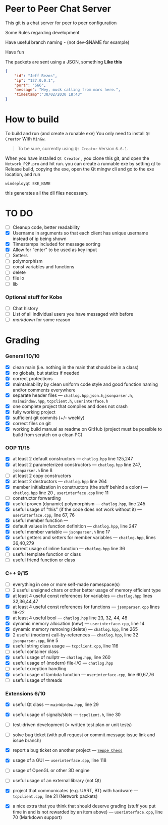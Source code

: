 # Peer to Peer Chat Server

This git is a chat server for peer to peer configuration

Some Rules regarding development 

Have useful branch naming - (not dev-$NAME for example) 

Have fun

The packets are sent using a JSON, something **Like this** 

```json
{
    "id": "Jeff Bezos",
    "ip": "127.0.0.1",
    "port": "666",
    "message": "Hey, musk calling from mars here.",
    "timestamp":"30/02/2030 18:43"
}
```


# How to build
To build and run (and create a runable exe) You only need to install `Qt Creator` With `MinGw`.

> To be sure, currently using  `Qt Creator` Version `6.6.1`.

When you have installed `Qt Creator` , you clone this git, and open the `Network_P2P.pro` and hit run.
you can create a runnable exe by setting qt to Release build, copying the exe, open the Qt mingw cli and go to the exe location, and run 

`windeployqt EXE_NAME`

this generates all the dll files necessary.




# TO DO 
- [ ] Cleanup code, better readability
- [x] Username in arguments so that each client has unique username instead of ip being shown
- [x] Timestamps included for message sorting
- [x] Allow for "enter" to be used as key input
- [ ] Setters
- [ ] polymorphism
- [ ] const variables and functions
- [ ] delete
- [ ] file io
- [ ] lib

### Optional stuff for Kobe
- [ ] Chat history
- [ ] List of all individual users you have messaged with before
- [ ] *markdown* for some reason

# Grading

### General 10/10

- [x] clean main (i.e. nothing in the main that should be in a class) 
- [x] no globals, but statics if needed 
- [x] correct protections 
- [x] maintainability by clean uniform code style and good function naming and/or comments everywhere 
- [x] separate header files — `chatlog.hpp`,`json.h`,`jsonparser.h`, `mainWindow.hpp`, `tcpclient.h`, `userinterface.h`
- [x] one complete project that compiles and does not crash 
- [x] fully working project 
- [x] sufficient git commits (+/- weekly) 
- [x] correct files on git 
- [x] working build manual as readme on GitHub (project must be possible to build from scratch on a clean PC) 

### OOP 11/15

- [x] at least 2 default constructors — `chatlog.hpp` line 125,247
- [x] at least 2 parameterized constructors —  `chatlog.hpp` line 247, `jsonparser.h` line 8
- [ ] at least 2 copy constructors
- [x] at least 2 destructors — `chatlog.hpp` line 264
- [x] member initialization in constructors (the stuff behind a colon) — `chatlog.hpp` line 20 , `userinterface.cpp` line 11
- [ ] constructor forwarding
- [x] useful proven (dynamic) polymorphism — `chatlog.hpp`, line 245
- [x] useful usage of "this" (if the code does not work without it) — `userinterface.cpp`, line 67, 76
- [x] useful member function — 
- [x] default values in function definition — `chatlog.hpp`, line 247 
- [x] useful member variable — `jsonparser.h` line 17
- [x] useful getters and setters for member variables — `chatlog.hpp`, lines 36,40,279
- [x] correct usage of inline function — `chatlog.hpp` line 36
- [ ] useful template function or class
- [ ] useful friend function or class

### C++ 9/15

- [ ] everything in one or more self-made namespace(s)
- [ ] 2 useful unsigned chars or other better usage of memory efficient type
- [x] at least 4 useful const references for variables — `chatlog.hpp` lines 32,36,44,47
- [x] at least 4 useful const references for functions — `jsonparser.cpp` lines 18-22 
- [x] at least 4 useful bool — `chatlog.hpp` line 23, 32, 44, 48
- [x] dynamic memory allocation (new) — `userinterface.cpp`, line 14
- [x] dynamic memory removing (delete) — `chatlog.hpp`, line 265
- [x] 2 useful (modern) call-by-references — `chatlog.hpp`, line 32 `jsonparser.cpp`, line 5
- [x] useful string class usage — `tcpclient.cpp`, line 116
- [ ] useful container class
- [x] useful usage of nullptr — `chatlog.hpp`, line 260
- [x] useful usage of (modern) file-I/O — `chatlog.hpp`
- [ ] useful exception handling
- [x] useful usage of lambda function — `userinterface.cpp`, line 60,67,76
- [ ] useful usage of threads

### Extensions 6/10

- [x] useful Qt class — `mainWindow.hpp`, line 29
- [x] useful usage of signals/slots — `tcpclient.h`, line 30
- [ ] test-driven development (= written test plan or unit tests)
- [ ] solve bug ticket (with pull request or commit message issue link and issue branch) 
- [x] report a bug ticket on another project — [`Seppe Chess`](https://github.com/SeppeBudenaers/Cpp_Chess/issues/2)
- [x] usage of a GUI — `userinterface.cpp`, line 118
- [ ] usage of OpenGL or other 3D engine
- [ ] useful usage of an external library (not Qt)
- [x] project that communicates (e.g. UART, BT) with hardware — `tcpclient.cpp`, line 21 (Network packets)
- [x] a nice extra that you think that should deserve grading (stuff you put time in and is not rewarded by an item above) — `userinterface.cpp`, line 70 (Markdown support)



